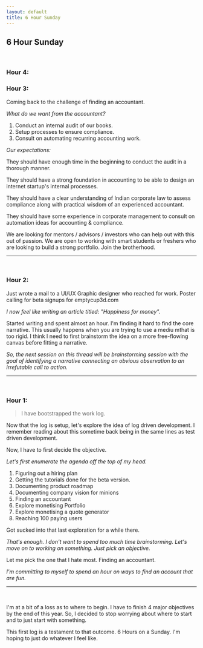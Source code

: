 ```yaml
---
layout: default
title: 6 Hour Sunday 
---
```


## 6 Hour Sunday
<br>


### Hour 4:




### Hour 3:

Coming back to the challenge of finding an accountant.

_What do we want from the accountant?_

1. Conduct an internal audit of our books.
2. Setup processes to ensure compliance.
3. Consult on automating recurring accounting work.

_Our expectations:_

They should have enough time in the beginning to conduct the audit in a thorough manner.

They should have a strong foundation in accounting to be able to design an internet startup's internal processes.

They should have a clear understanding of Indian corporate law to assess compliance along with practical wisdom of an experienced accountant.

They should have some experience in corporate management to consult on automation ideas for accounting & compliance.

We are looking for mentors / advisors / investors who can help out with this out of passion. We are open to working with smart students or freshers who are looking to build a strong portfolio. Join the brotherhood.

---
<br>

### Hour 2:

Just wrote a mail to a UI/UX Graphic designer who reached for work. Poster calling for beta signups for emptycup3d.com

_I now feel like writing an article titled: "Happiness for money"._


Started writing and spent almost an hour. I'm finding it hard to find the core narrative. This usually happens when you are trying to use a mediu mthat is too rigid. I think I need to first brainstorm the idea on a more free-flowing canvas before fitting a narrative.

_So, the next session on this thread will be brainstorming session with the goal of identifying a narrative connecting an obvious observation to an irrefutable call to action._


---
<br>

### Hour 1:

> I have bootstrapped the work log.
 
Now that the log is setup, let's explore the idea of log driven development. I remember reading about this sometime back being in the same lines as test driven development.

Now, I have to first decide the objective. 

_Let's first enumerate the agenda off the top of my head._

1. Figuring out a hiring plan
2. Getting the tutorials done for the beta version.
3. Documenting product roadmap
4. Documenting company vision for minions
5. Finding an accountant
6. Explore monetising Portfolio
7. Explore monetising a quote generator
8. Reaching 100 paying users

Got sucked into that last exploration for a while there. 

_That's enough. I don't want to spend too much time brainstorming. Let's move on to working on something. Just pick an objective._

Let me pick the one that I hate most. Finding an accountant.

_I'm committing to myself to spend an hour on ways to find an account that are fun._


----
<br>


I'm at a bit of a loss as to where to begin. I have to finish 4 major objectives by the end of this year. So, I decided to stop worrying about where to start and to just start with something.

This first log is a testament to that outcome. 
6 Hours on a Sunday. I'm hoping to just do whatever I feel like.



